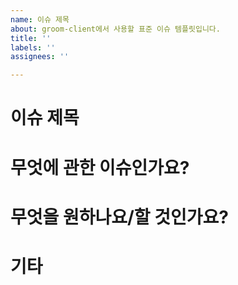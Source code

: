 ```yaml
---
name: 이슈 제목
about: groom-client에서 사용할 표준 이슈 템플릿입니다.
title: ''
labels: ''
assignees: ''

---
```


# 이슈 제목

# 무엇에 관한 이슈인가요?

# 무엇을 원하나요/할 것인가요?

# 기타
